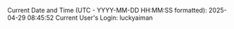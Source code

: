 Current Date and Time (UTC - YYYY-MM-DD HH:MM:SS formatted): 2025-04-29 08:45:52
Current User's Login: luckyaiman
